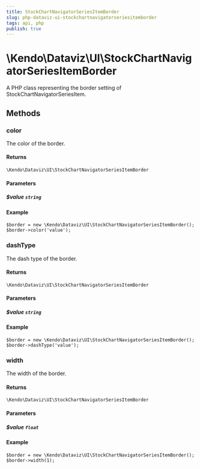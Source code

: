 ```yaml
---
title: StockChartNavigatorSeriesItemBorder
slug: php-dataviz-ui-stockchartnavigatorseriesitemborder
tags: api, php
publish: true
---
```


# \Kendo\Dataviz\UI\StockChartNavigatorSeriesItemBorder

A PHP class representing the border setting of StockChartNavigatorSeriesItem.


## Methods

### color
The color of the border.

#### Returns
`\Kendo\Dataviz\UI\StockChartNavigatorSeriesItemBorder`

#### Parameters

##### $value `string`



#### Example 
    $border = new \Kendo\Dataviz\UI\StockChartNavigatorSeriesItemBorder();
    $border->color('value');

### dashType
The dash type of the border.

#### Returns
`\Kendo\Dataviz\UI\StockChartNavigatorSeriesItemBorder`

#### Parameters

##### $value `string`



#### Example 
    $border = new \Kendo\Dataviz\UI\StockChartNavigatorSeriesItemBorder();
    $border->dashType('value');

### width
The width of the border.

#### Returns
`\Kendo\Dataviz\UI\StockChartNavigatorSeriesItemBorder`

#### Parameters

##### $value `float`



#### Example 
    $border = new \Kendo\Dataviz\UI\StockChartNavigatorSeriesItemBorder();
    $border->width(1);

